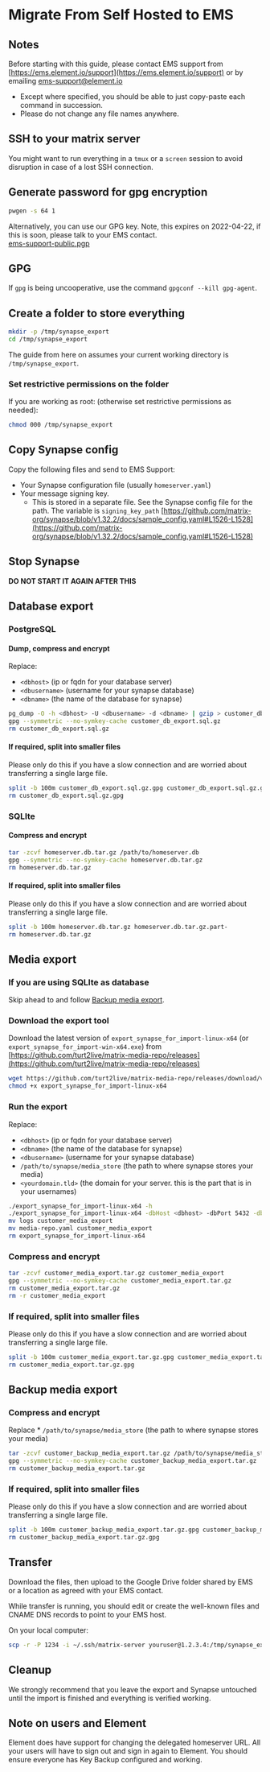 # Migrate From Self Hosted to EMS


## Notes

Before starting with this guide, please contact EMS support from [https://ems.element.io/support](https://ems.element.io/support) or by emailing [ems-support@element.io](mailto:ems-support@element.io)

* Except where specified, you should be able to just copy-paste each command in succession.
* Please do not change any file names anywhere.

## SSH to your matrix server

You might want to run everything in a `tmux` or a `screen` session to avoid disruption in case of a lost SSH connection.

## Generate password for gpg encryption
```bash
pwgen -s 64 1
```

Alternatively, you can use our GPG key. Note, this expires on 2022-04-22, if this is soon, please talk to your EMS contact.  
[ems-support-public.pgp](ems-support-public.pgp)

## GPG

If `gpg` is being uncooperative, use the command `gpgconf --kill gpg-agent`.

## Create a folder to store everything

```bash
mkdir -p /tmp/synapse_export
cd /tmp/synapse_export
```

The guide from here on assumes your current working directory is `/tmp/synapse_export`.

### Set restrictive permissions on the folder

If you are working as root: (otherwise set restrictive permissions as needed):

```bash
chmod 000 /tmp/synapse_export
```

## Copy Synapse config

Copy the following files and send to EMS Support:
* Your Synapse configuration file (usually `homeserver.yaml`)
* Your message signing key.
    * This is stored in a separate file. See the Synapse config file for the path. The variable is `signing_key_path` [https://github.com/matrix-org/synapse/blob/v1.32.2/docs/sample_config.yaml#L1526-L1528](https://github.com/matrix-org/synapse/blob/v1.32.2/docs/sample_config.yaml#L1526-L1528)


## Stop Synapse

**DO NOT START IT AGAIN AFTER THIS**

## Database export

### PostgreSQL

#### Dump, compress and encrypt

Replace:
* `<dbhost>` (ip or fqdn for your database server)
* `<dbusername>` (username for your synapse database)
* `<dbname>` (the name of the database for synapse)

```bash
pg_dump -O -h <dbhost> -U <dbusername> -d <dbname> | gzip > customer_db_export.sql.gz
gpg --symmetric --no-symkey-cache customer_db_export.sql.gz
rm customer_db_export.sql.gz
```

#### If required, split into smaller files

Please only do this if you have a slow connection and are worried about transferring a single large file.

```bash
split -b 100m customer_db_export.sql.gz.gpg customer_db_export.sql.gz.gpg.part-
rm customer_db_export.sql.gz.gpg
```

### SQLIte

#### Compress and encrypt

```bash
tar -zcvf homeserver.db.tar.gz /path/to/homeserver.db
gpg --symmetric --no-symkey-cache homeserver.db.tar.gz
rm homeserver.db.tar.gz
```

#### If required, split into smaller files

Please only do this if you have a slow connection and are worried about transferring a single large file.

```bash
split -b 100m homeserver.db.tar.gz homeserver.db.tar.gz.part-
rm homeserver.db.tar.gz
```

## Media export

### If you are using SQLIte as database

Skip ahead to and follow [Backup media export](#backup-media-export).

### Download the export tool

Download the latest version of `export_synapse_for_import-linux-x64` (or ` export_synapse_for_import-win-x64.exe`) from [https://github.com/turt2live/matrix-media-repo/releases](https://github.com/turt2live/matrix-media-repo/releases)

```bash
wget https://github.com/turt2live/matrix-media-repo/releases/download/vx.x.x/export_synapse_for_import-linux-x64
chmod +x export_synapse_for_import-linux-x64
```

### Run the export

Replace:
* `<dbhost>` (ip or fqdn for your database server)
* `<dbname>` (the name of the database for synapse)
* `<dbusername>` (username for your synapse database)
* `/path/to/synapse/media_store` (the path to where synapse stores your media)
* `<yourdomain.tld>` (the domain for your server. this is the part that is in your usernames)

```bash
./export_synapse_for_import-linux-x64 -h
./export_synapse_for_import-linux-x64 -dbHost <dbhost> -dbPort 5432 -dbName <dbname> -dbUsername <dbusername> -mediaDirectory /path/to/synapse/media_store -serverName <yourdomain.tld> -destination ./customer_media_export
mv logs customer_media_export
mv media-repo.yaml customer_media_export
rm export_synapse_for_import-linux-x64
```

### Compress and encrypt
```bash
tar -zcvf customer_media_export.tar.gz customer_media_export
gpg --symmetric --no-symkey-cache customer_media_export.tar.gz
rm customer_media_export.tar.gz
rm -r customer_media_export
```

### If required, split into smaller files

Please only do this if you have a slow connection and are worried about transferring a single large file.

```bash
split -b 100m customer_media_export.tar.gz.gpg customer_media_export.tar.gz.gpg.part-
rm customer_media_export.tar.gz.gpg
```

## Backup media export

### Compress and encrypt

Replace * `/path/to/synapse/media_store` (the path to where synapse stores your media)

```bash
tar -zcvf customer_backup_media_export.tar.gz /path/to/synapse/media_store
gpg --symmetric --no-symkey-cache customer_backup_media_export.tar.gz
rm customer_backup_media_export.tar.gz
```

### If required, split into smaller files

Please only do this if you have a slow connection and are worried about transferring a single large file.

```bash
split -b 100m customer_backup_media_export.tar.gz.gpg customer_backup_media_export.tar.gz.gpg.part-
rm customer_backup_media_export.tar.gz.gpg
```

## Transfer
Download the files, then upload to the Google Drive folder shared by EMS or a location as agreed with your EMS contact.

While transfer is running, you should edit or create the well-known files and CNAME DNS records to point to your EMS host.

On your local computer:

```bash
scp -r -P 1234 -i ~/.ssh/matrix-server youruser@1.2.3.4:/tmp/synapse_export /some/local/folder
```

## Cleanup

We strongly recommend that you leave the export and Synapse untouched until the import is finished and everything is verified working.

## Note on users and Element

Element does have support for changing the delegated homeserver URL. All your users will have to sign out and sign in again to Element. You should ensure everyone has Key Backup configured and working.
